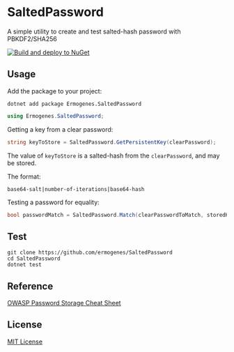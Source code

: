 # SaltedPassword
A simple utility to create and test salted-hash password with PBKDF2/SHA256

[![Build and deploy to NuGet](https://github.com/ermogenes/SaltedPassword/actions/workflows/build-and-deploy-to-nuget.yml/badge.svg)](https://github.com/ermogenes/SaltedPassword/actions/workflows/build-and-deploy-to-nuget.yml)

## Usage
Add the package to your project:
```
dotnet add package Ermogenes.SaltedPassword
```

```cs
using Ermogenes.SaltedPassword;
```

Getting a key from a clear password:
```cs
string keyToStore = SaltedPassword.GetPersistentKey(clearPassword);
```

The value of `keyToStore` is a salted-hash from the `clearPassword`, and may be stored.

The format: 
```
base64-salt|number-of-iterations|base64-hash
```

Testing a password for equality:
```cs
bool passwordMatch = SaltedPassword.Match(clearPasswordToMatch, storedKey);
```

## Test
```
git clone https://github.com/ermogenes/SaltedPassword
cd SaltedPassword
dotnet test
```

## Reference
[OWASP Password Storage Cheat Sheet](https://cheatsheetseries.owasp.org/cheatsheets/Password_Storage_Cheat_Sheet.html)

## License
[MIT License](LICENSE)
